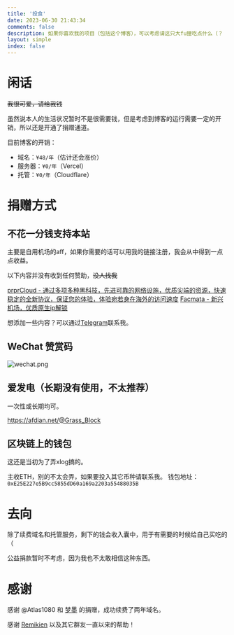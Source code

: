 ```yaml
---
title: '投食'
date: 2023-06-30 21:43:34
comments: false
description: 如果你喜欢我的项目（包括这个博客），可以考虑请这只大fu狸吃点什么（？
layout: simple
index: false
---
```

<meting-js server="netease" type="song" id="2046581934" theme="#e35e3a" loop="all" autoplay="true" list-folded="true" order="random"></meting-js>

# 闲话
~~我很可爱，请给我钱~~

虽然说本人的生活状况暂时不是很需要钱，但是考虑到博客的运行需要一定的开销，所以还是开通了捐赠通道。

目前博客的开销：
- 域名：`¥48/年`（估计还会涨价）
- 服务器：`¥0/年`（Vercel）
- 托管：`¥0/年`（Cloudflare）

# 捐赠方式
## 不花一分钱支持本站
主要是自用机场的aff，如果你需要的话可以用我的链接注册，我会从中得到一点点收益。

以下内容并没有收到任何赞助，~~没人找我~~

[prprCloud - 通过多项多种黑科技，先进可靠的网络设施，优质尖端的资源，快速稳定的全新协议，保证您的体验，体验宛若身在海外的访问速度](https://prpr.96110.cn.com/aff.php?aff=81)
[Facmata - 新兴机场，优质原生ip解锁](https://dash.fmta.boo/#/register?code=vNjq7j0F)

想添加一些内容？可以通过[Telegram](https://t.me/Grass_block)联系我。
## WeChat 赞赏码
![wechat.png](/img/wechat.png)
## 爱发电（长期没有使用，不太推荐）
一次性或长期均可。

https://afdian.net/@Grass_Block
## 区块链上的钱包
这还是当初为了弄xlog搞的。

主收ETH，别的不太会弄，如果要投入其它币种请联系我。
钱包地址：    `0xE25E227e5B9cc5855dD60a169a2203a55488035B`
# 去向
除了续费域名和托管服务，剩下的钱会收入囊中，用于有需要的时候给自己买吃的（

公益捐款暂时不考虑，因为我也不太敢相信这种东西。
# 感谢
感谢 @Atlas1080 和 [梦墨](https://dreamo.ink/) 的捐赠，成功续费了两年域名。

感谢 [Remikien](https://remiki.ren/) 以及其它群友一直以来的帮助！
